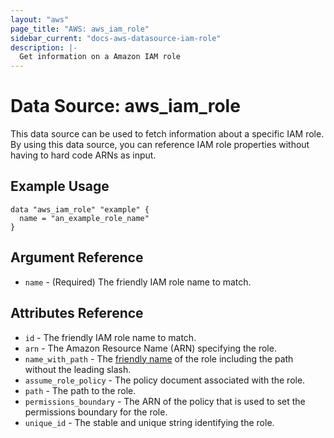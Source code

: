 ```yaml
---
layout: "aws"
page_title: "AWS: aws_iam_role"
sidebar_current: "docs-aws-datasource-iam-role"
description: |-
  Get information on a Amazon IAM role
---
```


# Data Source: aws_iam_role

This data source can be used to fetch information about a specific
IAM role. By using this data source, you can reference IAM role
properties without having to hard code ARNs as input.

## Example Usage

```hcl
data "aws_iam_role" "example" {
  name = "an_example_role_name"
}
```

## Argument Reference

* `name` - (Required) The friendly IAM role name to match.

## Attributes Reference

* `id` - The friendly IAM role name to match.
* `arn` - The Amazon Resource Name (ARN) specifying the role.
* `name_with_path` - The [friendly name](https://docs.aws.amazon.com/IAM/latest/UserGuide/reference_identifiers.html#identifiers-friendly-names) of the role including the path without the leading slash.
* `assume_role_policy` - The policy document associated with the role.
* `path` - The path to the role.
* `permissions_boundary` - The ARN of the policy that is used to set the permissions boundary for the role.
* `unique_id` - The stable and unique string identifying the role.
